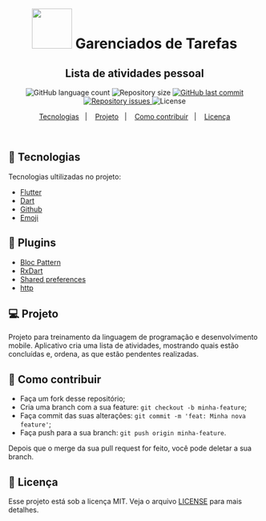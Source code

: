 
<h1 align="center">
<img alt="" title="" src="https://cdn.icon-icons.com/icons2/572/PNG/512/1457055658_App_Development_icon-icons.com_54712.png" width="80" />
Garenciados de Tarefas
  
</h1>

<h2 align="center">Lista de atividades pessoal</h2>

<p align="center">
  <img alt="GitHub language count" src="https://img.shields.io/github/languages/count/Sthaynny/youtubeBloc">
  <img alt="Repository size" src="https://img.shields.io/github/repo-size/Sthaynny/youtubeBloc">
  <a href="https://github.com/Sthaynny/youtubeBloc/commits/master">
    <img alt="GitHub last commit" src="https://img.shields.io/github/last-commit/Sthaynny/youtubeBloc">
  </a>

  <a href="https://github.com/Sthaynny/youtubeBloc">
    <img alt="Repository issues" src="https://img.shields.io/github/issues/Sthaynny/youtubeBloc">
  </a>
  <img alt="License" src="https://img.shields.io/badge/license-MIT-brightgreen">
</p>

<p align="center">
  <a href="#bookmark_tabs-tecnologias">Tecnologias</a>&nbsp;&nbsp;&nbsp;|&nbsp;&nbsp;&nbsp;
  <a href="#-projeto">Projeto</a>&nbsp;&nbsp;&nbsp;|&nbsp;&nbsp;&nbsp;
  <a href="#-como-contribuir">Como contribuir</a>&nbsp;&nbsp;&nbsp;|&nbsp;&nbsp;&nbsp;
  <a href="#memo-licença">Licença</a>
</p>

<br>

## :bookmark_tabs: Tecnologias

Tecnologias ultilizadas no projeto:

- [Flutter](https://flutter.dev/)
- [Dart](https://pub.dev/)
- [Github](https://github.com)
- [Emoji](https://gist.github.com/rxaviers/7360908)

## :pushpin: Plugins

- [Bloc Pattern](https://pub.dev/packages/bloc_pattern)
- [RxDart](https://pub.dev/packages/rxdart)
- [Shared preferences](https://pub.dev/packages/shared_preferences)
- [http](https://pub.dev/packages/http)

## 💻 Projeto

Projeto para treinamento da linguagem de programação e desenvolvimento mobile. 
Aplicativo cria uma lista de atividades, mostrando quais estão concluídas e, ordena, as que estão pendentes realizadas. 

## 🤔 Como contribuir

- Faça um fork desse repositório;
- Cria uma branch com a sua feature: `git checkout -b minha-feature`;
- Faça commit das suas alterações: `git commit -m 'feat: Minha nova feature'`;
- Faça push para a sua branch: `git push origin minha-feature`.

Depois que o merge da sua pull request for feito, você pode deletar a sua branch.

## :memo: Licença

Esse projeto está sob a licença MIT. Veja o arquivo [LICENSE](LICENSE.md) para mais detalhes.